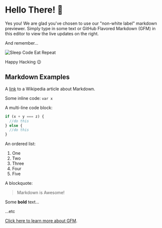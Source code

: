 # Hello There! 👋

Yes you! We are glad you've chosen to use our "non-white label" markdown previewer. Simply type in some text or GitHub Flavored Markdown (GFM) in this editor to view the live updates on the right.

And remember...

![Sleep Code Eat Repeat](https://i.postimg.cc/pTrLF27M/eat-sleep-code-repeat-cropped-small.jpg)

Happy Hacking 😉


## Markdown Examples

A [link](https://en.wikipedia.org/wiki/Markdown) to a Wikipedia article about Markdown.

Some inline code: `var x`

A multi-line code block:

```javascript
if (x + y === z) {
  //do this
} else {
  //do this
}
```

An ordered list:

1.  One
2.  Two
3.  Three
4.  Four
5.  Five



A blockquote:

> Markdown is Awesome!

Some **bold** text...

...etc

[Click here to learn more about GFM](https://github.github.com/gfm/).
